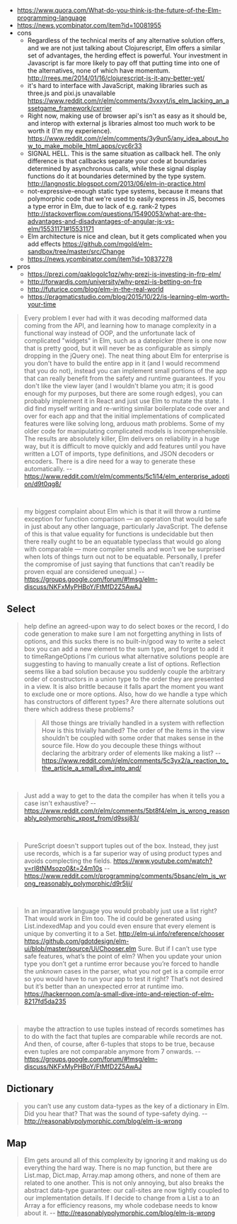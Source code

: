 - https://www.quora.com/What-do-you-think-is-the-future-of-the-Elm-programming-language
- https://news.ycombinator.com/item?id=10081955
- cons
  - Regardless of the technical merits of any alternative solution offers, and we are not just talking about Clojurescript, Elm offers a similar set of advantages, the herding effect is powerful. Your investment in Javascript is far more likely to pay off that putting time into one of the alternatives, none of which have momentum. http://rrees.me/2014/01/16/clojurescript-is-it-any-better-yet/
  - it's hard to interface with JavaScript, making libraries such as three.js and pixi.js unavailable https://www.reddit.com/r/elm/comments/3vxxyt/is_elm_lacking_an_assetgame_framework/cxrrier
  - Right now, making use of browser api's isn't as easy as it should be, and interop with external js libraries almost too much work to be worth it (I'm my experience). https://www.reddit.com/r/elm/comments/3y9un5/any_idea_about_how_to_make_mobile_html_apps/cyc6r33
  - SIGNAL HELL. This is the same situation as callback hell. The only difference is that callbacks separate your code at boundaries determined by asynchronous calls, while these signal display functions do it at boundaries determined by the type system. http://langnostic.blogspot.com/2013/06/elm-in-practice.html
  - not-expressive-enough static type systems, because it means that polymorphic code that we're used to easily express in JS, becomes a type error in Elm, due to lack of e.g. rank-2 types http://stackoverflow.com/questions/15490053/what-are-the-advantages-and-disadvantages-of-angular-js-vs-elm/15531171#15531171
  - Elm architecture is nice and clean, but it gets complicated when you add effects https://github.com/mgold/elm-sandbox/tree/master/src/Change
  - https://news.ycombinator.com/item?id=10837278
- pros
  - https://prezi.com/qaklogolc1qz/why-prezi-is-investing-in-frp-elm/
  - http://forwardjs.com/university/why-prezi-is-betting-on-frp
  - http://futurice.com/blog/elm-in-the-real-world
  - https://pragmaticstudio.com/blog/2015/10/22/is-learning-elm-worth-your-time

> Every problem I ever had with it was decoding malformed data coming from the API, and learning how to manage complexity in a functional way instead of OOP, and the unfortunate lack of complicated "widgets" in Elm, such as a datepicker (there is one now that is pretty good, but it will never be as configurable as simply dropping in the jQuery one).
> The neat thing about Elm for enterprise is you don't have to build the entire app in it (and I would recommend that you do not), instead you can implement small portions of the app that can really benefit from the safety and runtime guarantees. If you don't like the view layer (and I wouldn't blame you atm; it is good enough for my purposes, but there are some rough edges), you can probably implement it in React and just use Elm to mutate the state.
> I did find myself writing and re-writing similar boilerplate code over and over for each app and that the initial implementations of complicated features were like solving long, arduous math problems. Some of my older code for manipulating complicated models is incomprehensible. The results are absolutely killer, Elm delivers on reliability in a huge way, but it is difficult to move quickly and add features until you have written a LOT of imports, type definitions, and JSON decoders or encoders. There is a dire need for a way to generate these automatically.
> -- https://www.reddit.com/r/elm/comments/5c1i14/elm_enterprise_adoption/d9t0qg8/

<br>

> my biggest complaint about Elm which is that it will throw a runtime exception for function comparison — an operation that would be safe in just about any other language, particularly JavaScript. The defense of this is that value equality for functions is undecidable but then there really ought to be an equatable typeclass that would go along with comparable — more compiler smells and won't we be surprised when lots of things turn out not to be equatable. Personally, I prefer the compromise of just saying that functions that can't readily be proven equal are considered unequal.)
> -- https://groups.google.com/forum/#!msg/elm-discuss/NKFxMyPHBoY/FtMfD2Z5AwAJ


## Select

> help define an agreed-upon way to do select boxes
> or the record, I do code generation to make sure I am not forgetting anything in lists of options, and this sucks
> there is no built-in/good way to write a select box
you can add a new element to the sum type, and forget to add it to timeRangeOptions
> I'm curious what alternative solutions people are suggesting to having to manually create a list of options.
Reflection seems like a bad solution because you suddenly couple the arbitrary order of constructors in a union type to the order they are presented in a view. It is also brittle because it falls apart the moment you want to exclude one or more options. Also, how do we handle a type which has constructors of different types?
Are there alternate solutions out there which address these problems?
>> All those things are trivially handled in a system with reflection
> How is this trivially handled? The order of the items in the view shouldn't be coupled with some order that makes sense in the source file. How do you decouple these things without declaring the arbitrary order of elements like making a list?
> -- https://www.reddit.com/r/elm/comments/5c3yx2/a_reaction_to_the_article_a_small_dive_into_and/

<br>

> Just add a way to get to the data the compiler has when it tells you a case isn't exhaustive?
> -- https://www.reddit.com/r/elm/comments/5bt8f4/elm_is_wrong_reasonably_polymorphic_xpost_from/d9ssj83/

<br>

> PureScript doesn't support tuples out of the box. Instead, they just use records, which is a far superior way of using product types and avoids complecting the fields.
> https://www.youtube.com/watch?v=rI8tNMsozo0&t=24m10s
> -- https://www.reddit.com/r/programming/comments/5bsanc/elm_is_wrong_reasonably_polymorphic/d9r5lji/

<br>

> In an imparative language you would probably just use a list right? That would work in Elm too. The id could be generated using List.indexedMap and you could even ensure that every element is unique by converting it to a Set.
http://elm-ui.info/reference/chooser https://github.com/gdotdesign/elm-ui/blob/master/source/Ui/Chooser.elm
> Sure. But if I can’t use type safe features, what’s the point of elm?
> When you update your union type you don’t get a runtime error because you’re forced to handle the *unknown* cases in the parser, what you *not* get is a compile error so you would have to run your app to test it right? That’s not desired but it’s better than an unexpected error at runtime imo.
> https://hackernoon.com/a-small-dive-into-and-rejection-of-elm-8217fd5da235

<br>

> maybe the attraction to use tuples instead of records sometimes has to do with the fact that tuples are comparable while records are not. And then, of course, after 6-tuples that stops to be true, because even tuples are not comparable anymore from 7 onwards.
> -- https://groups.google.com/forum/#!msg/elm-discuss/NKFxMyPHBoY/FtMfD2Z5AwAJ

## Dictionary

> you can’t use any custom data-types as the key of a dictionary in Elm.
> Did you hear that? That was the sound of type-safety dying.
> -- http://reasonablypolymorphic.com/blog/elm-is-wrong

## Map

> Elm gets around all of this complexity by ignoring it and making us do everything the hard way. There is no map function, but there are List.map, Dict.map, Array.map among others, and none of them are related to one another. This is not only annoying, but also breaks the abstract data-type guarantee: our call-sites are now tightly coupled to our implementation details. If I decide to change from a List a to an Array a for efficiency reasons, my whole codebase needs to know about it.
> -- http://reasonablypolymorphic.com/blog/elm-is-wrong
